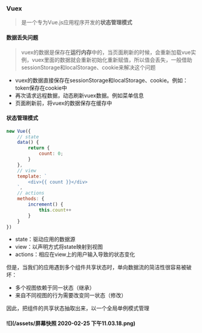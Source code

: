 ### Vuex

> 是一个专为Vue.js应用程序开发的**状态管理模式**

#### 数据丢失问题

> vuex的数据是保存在**运行内存**中的，当页面刷新的时候，会重新加载vue实例，vuex里面的数据就会重新初始化重新赋值，所以值会丢失，一般借助sessionStorage和localStorage、cookie来解决这个问题

* vuex的数据直接保存在sessionStorage和localStorage、cookie。例如：token保存在cookie中
* 再次请求远程数据，动态刷新vuex数据。例如菜单信息
* 页面刷新前，将vuex的数据保存在缓存中

#### 状态管理模式

```js
new Vue({
    // state
    data() {
        return {
            count: 0;
        }
    },
    // view
    template: `
        <div>{{ count }}</div>
    `,
    // actions
    methods: {
        increment() {
            this.count++
        }
    }
})
```

* state：驱动应用的数据源
* view：以声明方式将state映射到视图
* actions：相应在view上的用户输入导致的状态变化

但是，当我们的应用遇到多个组件共享状态时，单向数据流的简洁性很容易被破坏：

* 多个视图依赖于同一状态（继承）
* 来自不同视图的行为需要改变同一状态（修改）

因此，把组件的共享状态抽取出来，以一个全局单例模式管理

#### ![](/assets/屏幕快照 2020-02-25 下午11.03.18.png)



